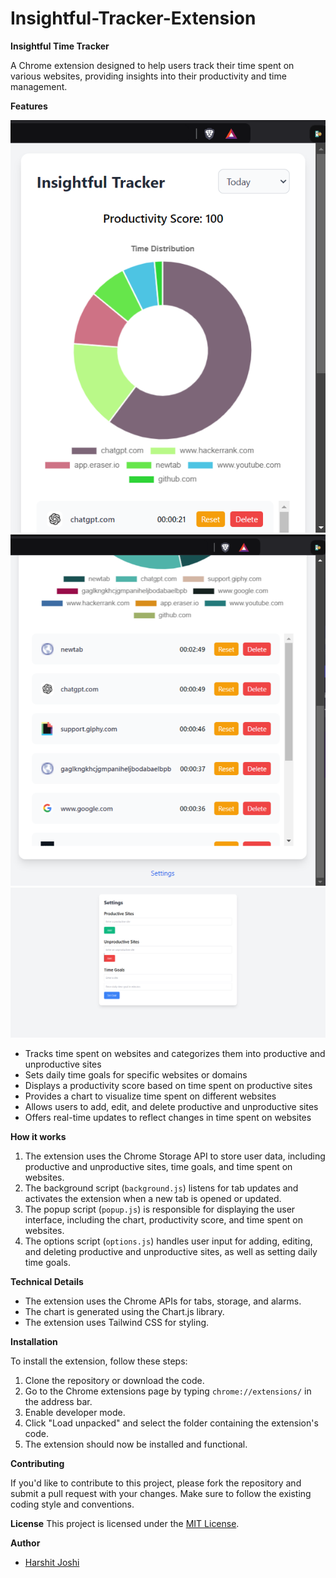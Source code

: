 # Insightful-Tracker-Extension

**Insightful Time Tracker**

A Chrome extension designed to help users track their time spent on various websites, providing insights into their productivity and time management.

**Features**

![Chart To Visualize](./pictures/1.png)
![Website Tracking List](./pictures/2.png)
![Sets Productive, Unproductive and Daily Time Goals](./pictures/3.png)

* Tracks time spent on websites and categorizes them into productive and unproductive sites
* Sets daily time goals for specific websites or domains
* Displays a productivity score based on time spent on productive sites
* Provides a chart to visualize time spent on different websites
* Allows users to add, edit, and delete productive and unproductive sites
* Offers real-time updates to reflect changes in time spent on websites

**How it works**

1. The extension uses the Chrome Storage API to store user data, including productive and unproductive sites, time goals, and time spent on websites.
2. The background script (`background.js`) listens for tab updates and activates the extension when a new tab is opened or updated.
3. The popup script (`popup.js`) is responsible for displaying the user interface, including the chart, productivity score, and time spent on websites.
4. The options script (`options.js`) handles user input for adding, editing, and deleting productive and unproductive sites, as well as setting daily time goals.

**Technical Details**

* The extension uses the Chrome APIs for tabs, storage, and alarms.
* The chart is generated using the Chart.js library.
* The extension uses Tailwind CSS for styling.

**Installation**

To install the extension, follow these steps:

1. Clone the repository or download the code.
2. Go to the Chrome extensions page by typing `chrome://extensions/` in the address bar.
3. Enable developer mode.
4. Click "Load unpacked" and select the folder containing the extension's code.
5. The extension should now be installed and functional.

**Contributing**

If you'd like to contribute to this project, please fork the repository and submit a pull request with your changes. Make sure to follow the existing coding style and conventions.

**License**
This project is licensed under the [MIT License](https://opensource.org/licenses/MIT).

**Author**
- [Harshit Joshi](https://github.com/Harshitjoc)

